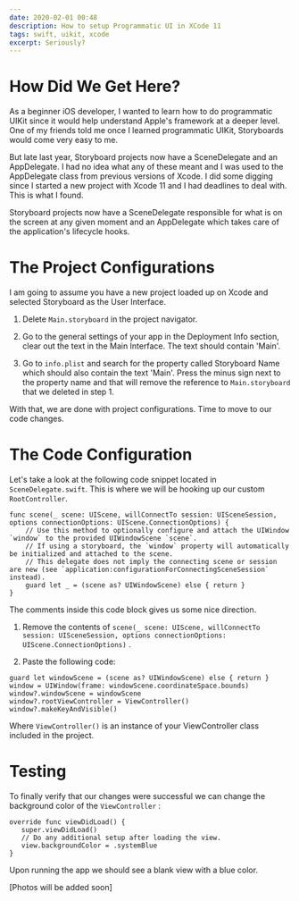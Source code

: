 ```yaml
---
date: 2020-02-01 00:48
description: How to setup Programmatic UI in XCode 11
tags: swift, uikit, xcode
excerpt: Seriously?
---
```

# How Did We Get Here?



As a beginner iOS developer, I wanted to learn how to do programmatic UIKit since it would help understand Apple's framework at a deeper level. One of my friends told me once I learned programmatic UIKit, Storyboards would come very easy to me.

But late last year, Storyboard projects now have a SceneDelegate and an AppDelegate. I had no idea what any of these meant and I was used to the AppDelegate class from previous versions of Xcode. I did some digging since I started a new project with Xcode 11 and I had deadlines to deal with. This is what I found.

Storyboard projects now have a SceneDelegate responsible for what is on the screen at any given moment and an AppDelegate which takes care of the application's lifecycle hooks. 


# The Project Configurations

I am going to assume you have a new project loaded up on Xcode and selected Storyboard as the User Interface.

1. Delete `Main.storyboard` in the project navigator.

2. Go to the general settings of your app in the Deployment Info section, clear out the text in the Main Interface. The text should contain 'Main'.

3. Go to `info.plist` and search for the property called Storyboard Name which should also contain the text 'Main'. Press the minus sign next to the property name and that will remove the reference to `Main.storyboard` that we deleted in step 1.

With that, we are done with project configurations. Time to move to our code changes.



# The Code Configuration

Let's take a look at the following code snippet located in `SceneDelegate.swift`. This is where we will be hooking up our custom `RootController`. 

```
func scene(_ scene: UIScene, willConnectTo session: UISceneSession, options connectionOptions: UIScene.ConnectionOptions) {
    // Use this method to optionally configure and attach the UIWindow `window` to the provided UIWindowScene `scene`.
    // If using a storyboard, the `window` property will automatically be initialized and attached to the scene.
    // This delegate does not imply the connecting scene or session are new (see `application:configurationForConnectingSceneSession` instead).
    guard let _ = (scene as? UIWindowScene) else { return }
}
```

The comments inside this code block gives us some nice direction. 

1. Remove the contents of  `scene(_ scene: UIScene, willConnectTo session: UISceneSession, options connectionOptions: UIScene.ConnectionOptions)` .

2. Paste the following code:

```
guard let windowScene = (scene as? UIWindowScene) else { return }
window = UIWindow(frame: windowScene.coordinateSpace.bounds)
window?.windowScene = windowScene
window?.rootViewController = ViewController()
window?.makeKeyAndVisible()
```

Where `ViewController()` is an instance of your ViewController class included in the project.

# Testing

To finally verify that our changes were successful we can change the background color of the `ViewController` :

```
override func viewDidLoad() {
   super.viewDidLoad()
   // Do any additional setup after loading the view.
   view.backgroundColor = .systemBlue
}
```

Upon running the app we should see a blank view with a blue color.

[Photos will be added soon]
